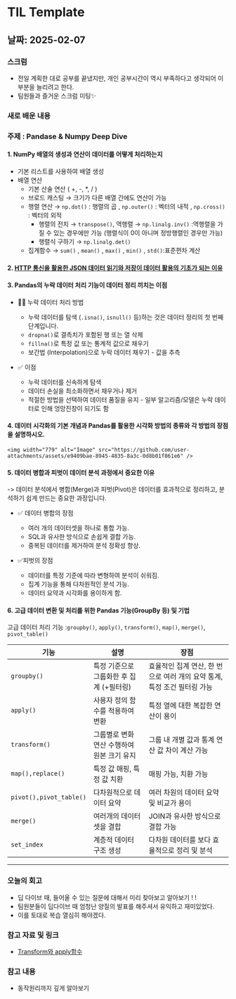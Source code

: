 # TIL Template

## 날짜: 2025-02-07

### 스크럼
- 전일 계획한 대로 공부를 끝냈지만, 개인 공부시간이 역시 부족하다고 생각되어 이 부분을 늘리려고 한다.
- 팀원들과 즐거운 스크럼 미팅✨

### 새로 배운 내용
### 주제 : Pandase & Numpy Deep Dive
#### 1. NumPy 배열의 생성과 연산이 데이터를 어떻게 처리하는지 
  -  기본 리스트를 사용하여 배열 생성
  -  배열 연산 
     -  기본 산술 연산 ( +, -, *, / )
     - 브로드 캐스팅 → 크기가 다른 배열 간에도 연산이 가능
     - 행렬 연산 → `np.dot()` : 행렬의 곱 , `np.outer()` : 벡터의 내적  , `np.cross()` : 벡터의 외적
         - 행렬의 전치 → `transpose()`, 역행렬 → `np.linalg.inv()` :역행렬을 가질 수 있는 경우에만 가능 (행렬식이 0이 아니며 정방행렬인 경우만 가능)
         - 행렬식 구하기 → `np.linalg.det()`
     - 집계함수 → `sum()` , `mean()` , `max()` , `min()` , `std()`:표준편차 계산
#### 2. [HTTP 통신을 활용한 JSON 데이터 읽기와 저장이 데이터 활용의 기초가 되는 이유](https://en.wikipedia.org/wiki/Tail_call)
#### 3. Pandas의 누락 데이터 처리 기능이 데이터 정리 끼치는 이점
 - 🧑‍💻 누락 데이터 처리 방법
   - 누락 데이터를 탐색 (`.isna()`, `isnull()`  등)하는 것은 데이터 정리의 첫 번째 단계입니다.
   - `dropna()`로 결측치가 포함된 행 또는 열 삭제
   - `fillna()`로 특정 값 또는 통계적 값으로 채우기
   - 보간법 (Interpolation)으로 누락 데이터 채우기 - 값을 추측

 - ✅ 이점
   - 누락 데이터를 신속하게 탐색
   - 데이터 손실을 최소화하면서 채우거나 제거
   - 적절한 방법을 선택하여 데이터 품질을 유지 - 일부 알고리즘/모델은 누락 데이터로 인해 엉망진창이 되기도 함
  #### 4. 데이터 시각화의 기본 개념과 Pandas를 활용한 시각화 방법의 종류와 각 방법의 장점을 설명하시오.
    <img width="779" alt="Image" src="https://github.com/user-attachments/assets/e9409bae-8945-4835-8a3c-0d8b01f861e6" />
  #### 5. 데이터 병합과 피벗이 데이터 분석 과정에서 중요한 이유
   -> 데이터 분석에서 병합(Merge)과 피벗(Pivot)은 데이터를 효과적으로 정리하고, 분석하기 쉽게 만드는 중요한 과정입니다.
   - ✅ 데이터 병합의 장점
      - 여러 개의 데이터셋을 하나로 통합 가능.
      - SQL과 유사한 방식으로 손쉽게 결합 가능.
      - 중복된 데이터를 제거하여 분석 정확성 향상.

- ✅피벗의 장점
  - 데이터를 특정 기준에 따라 변형하여 분석이 쉬워짐.
  - 집계 기능을 통해 다차원적인 분석 가능.
  - 데이터 요약과 시각화를 용이하게 함.
#### 6. 고급 데이터 변환 및 처리를 위한 Pandas 기능(GroupBy 등) 및 기법 
고급 데이터 처리 기능 :`groupby()`, `apply()`, `transform()`, `map()`, `merge()`, `pivot_table()`

| 기능 | 설명 | 장점 |
| --- | --- | --- |
| `groupby()` | 특정 기준으로 그룹화한 후 집계 (+필터링) | 효율적인 집계 연산, 한 번으로 여러 개의 요약 통계, 특정 조건 필터링 가능 |
| `apply()` | 사용자 정의 함수를 적용하여 변환 | 특정 열에 대한 복잡한 연산이 용이 |
| `transform()` | 그룹별로 변화 연산 수행하여 원본 크기 유지 | 그룹 내 개별 값과 통계 연산 값 차이 계산 가능 |
| `map(),replace()`  | 특정 값 매핑, 특정 값 치환 | 매핑 가능, 치환 가능 |
| `pivot(),pivot_table()` | 다차원적으로 데이터 요약 | 여러 차원의 데이터 요약 및 비교가 용이 |
| `merge()` | 여러개의 데이터셋을 결합 | JOIN과 유사한 방식으로 결합 가능 |
| `set_index` | 계층적 데이터 구조 생성 | 다차원 데이터를 보다 효율적으로 정리 및 분석 |
---


### 오늘의 회고
- 딥 다이브 때, 들어올 수 있는 질문에 대해서 미리 찾아보고 알아보기 ! !
- 팀원분들이 딥다이브 때 엄청난 양질의 발표를 해주셔서 유익하고 재미있었다.
- 이를 토대로 복습 열심히 해야겠다.

### 참고 자료 및 링크
- [Transform와 apply함수](https://silver-programmer.tistory.com/entry/pandas%EC%9D%98-transform-%ED%95%A8%EC%88%98-apply-%ED%95%A8%EC%88%98%EC%99%80%EC%9D%98-%EC%B0%A8%EC%9D%B4)

### 참고 내용
-  동작원리까지 깊게 알아보기
